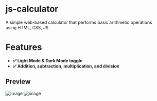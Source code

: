 # js-calculator
A simple web-based calculator that performs basic arithmetic operations
using HTML, CSS, JS

# Features
- **✅ Light Mode & Dark Mode toggle**
- **✅ Addition, subtraction, multiplication, and division**


## Preview
![image](https://github.com/user-attachments/assets/0d5d881f-7e90-4fc8-ba99-cea06047d4d1)
![image](https://github.com/user-attachments/assets/cd264237-381f-44d3-b51b-faeef71e958e)

